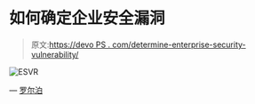 # 如何确定企业安全漏洞

> 原文:[https://devo PS . com/determine-enterprise-security-vulnerability/](https://devops.com/determine-enterprise-security-vulnerability/)

![ESVR](../Images/6e8b89c63d94dffb18057224e945f9c9.png)

— [罗尔泊](https://devops.com/author/breselman/)